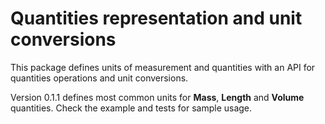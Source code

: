 # Quantities representation and unit conversions

This package defines units of measurement and quantities with an API for quantities operations and unit conversions.

Version 0.1.1 defines most common units for **Mass**, **Length** and **Volume** quantities. Check the example and tests for sample usage.
